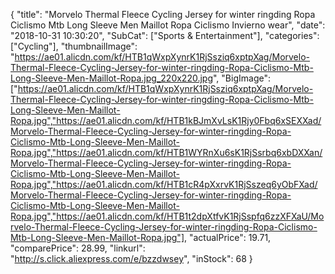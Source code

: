 {
	"title": "Morvelo Thermal Fleece Cycling Jersey for winter ringding Ropa Ciclismo Mtb Long Sleeve Men Maillot Ropa Ciclismo Invierno wear",
	"date": "2018-10-31 10:30:20",
	"SubCat": ["Sports & Entertainment"],
	"categories": ["Cycling"],
	"thumbnailImage": "https://ae01.alicdn.com/kf/HTB1qWxpXynrK1RjSsziq6xptpXag/Morvelo-Thermal-Fleece-Cycling-Jersey-for-winter-ringding-Ropa-Ciclismo-Mtb-Long-Sleeve-Men-Maillot-Ropa.jpg_220x220.jpg",
	"BigImage": ["https://ae01.alicdn.com/kf/HTB1qWxpXynrK1RjSsziq6xptpXag/Morvelo-Thermal-Fleece-Cycling-Jersey-for-winter-ringding-Ropa-Ciclismo-Mtb-Long-Sleeve-Men-Maillot-Ropa.jpg","https://ae01.alicdn.com/kf/HTB1kBJmXvLsK1Rjy0Fbq6xSEXXad/Morvelo-Thermal-Fleece-Cycling-Jersey-for-winter-ringding-Ropa-Ciclismo-Mtb-Long-Sleeve-Men-Maillot-Ropa.jpg","https://ae01.alicdn.com/kf/HTB1WYRnXu6sK1RjSsrbq6xbDXXan/Morvelo-Thermal-Fleece-Cycling-Jersey-for-winter-ringding-Ropa-Ciclismo-Mtb-Long-Sleeve-Men-Maillot-Ropa.jpg","https://ae01.alicdn.com/kf/HTB1cR4pXxrvK1RjSszeq6yObFXad/Morvelo-Thermal-Fleece-Cycling-Jersey-for-winter-ringding-Ropa-Ciclismo-Mtb-Long-Sleeve-Men-Maillot-Ropa.jpg","https://ae01.alicdn.com/kf/HTB1t2dpXtfvK1RjSspfq6zzXFXaU/Morvelo-Thermal-Fleece-Cycling-Jersey-for-winter-ringding-Ropa-Ciclismo-Mtb-Long-Sleeve-Men-Maillot-Ropa.jpg"],
	"actualPrice": 19.71,
	"comparePrice": 28.99,
	"linkurl": "http://s.click.aliexpress.com/e/bzzdwsey",
	"inStock": 68
}
